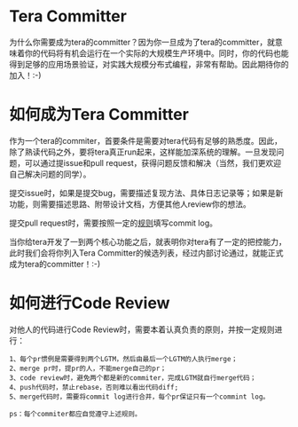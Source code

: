 # Tera Committer
为什么你需要成为tera的committer？因为你一旦成为了tera的committer，就意味着你的代码将有机会运行在一个实际的大规模生产环境中。同时，你的代码也能得到足够的应用场景验证，对实践大规模分布式编程，非常有帮助。因此期待你的加入！:-)


# 如何成为Tera Committer
作为一个tera的commiter，首要条件是需要对tera代码有足够的熟悉度。因此，除了熟读代码之外，要将tera真正run起来，这样能加深系统的理解。一旦发现问题，可以通过提issue和pull request，获得问题反馈和解决（当然，我们更欢迎自己解决问题的同学）。

提交issue时，如果是提交bug，需要描述复现方法、具体日志记录等；如果是新功能，则需要描述思路、附带设计文档，方便其他人review你的想法。

提交pull request时，需要按照一定的[规则](../en/contributor.md)填写commit log。

当你给tera开发了一到两个核心功能之后，就表明你对tera有了一定的把控能力，此时我们会将你列入Tera Committer的候选列表，经过内部讨论通过，就能正式成为tera的committer！:-)

# 如何进行Code Review
对他人的代码进行Code Review时，需要本着认真负责的原则，并按一定规则进行：

	1、每个pr惯例是需要得到两个LGTM，然后由最后一个LGTM的人执行merge；
	2、merge pr时，提pr的人，不能merge自己的pr；
	3、code review时，避免两个都是新的commiter，完成LGTM就自行merge代码；
	4、push代码时，禁止rebase，否则难以看出代码diff;
	5、merge代码时，需要将commit log进行合并，每个pr保证只有一个commint log。

	ps：每个commiter都应自觉遵守上述规则。
